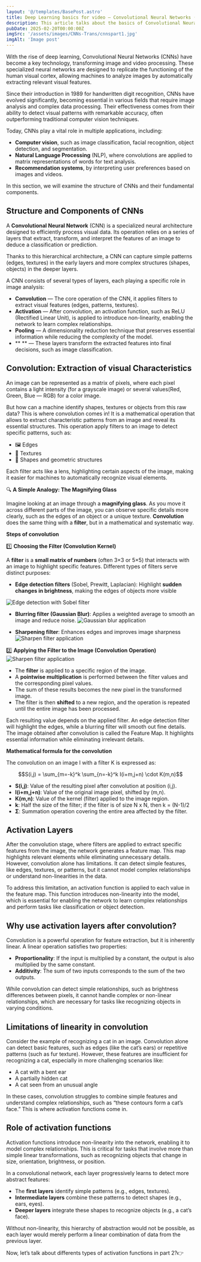 ```yaml
---
layout: '@/templates/BasePost.astro'
title: Deep Learning basics for video — Convolutional Neural Networks (CNNs) — Part 1
description: This article talks about the basics of Convolutional Neural Networks (CNNs), a key deep learning technology inspired by the human visual system. It explains how CNNs analyze images by applying filters through convolution to detect features like edges, textures, and shapes. The article also covers the importance of activation layers, which add non-linearity and allow CNNs to learn complex patterns for tasks like object recognition. Future parts will explore different types of activation functions and deeper concepts.  
pubDate: 2025-02-20T00:00:00Z
imgSrc: '/assets/images/CNNs-Trans/cnnspart1.jpg'
imgAlt: 'Image post'
---
```


With the rise of deep learning, Convolutional Neural Networks (CNNs) have become a key technology, transforming image and video processing. These specialized neural networks are designed to replicate the functioning of the human visual cortex, allowing machines to analyze images by automatically extracting relevant visual features.

Since their introduction in 1989 for handwritten digit recognition, CNNs have evolved significantly, becoming essential in various fields that require image analysis and complex data processing. Their effectiveness comes from their ability to detect visual patterns with remarkable accuracy, often outperforming traditional computer vision techniques.

Today, CNNs play a vital role in multiple applications, including:

- **Computer vision**, such as image classification, facial recognition, object detection, and segmentation.
- **Natural Language Processing** (NLP), where convolutions are applied to matrix representations of words for text analysis.
- **Recommendation systems**, by interpreting user preferences based on images and videos.

In this section, we will examine the structure of CNNs and their fundamental components.

## Structure and Components of CNNs

A **Convolutional Neural Network** (CNN) is a specialized neural architecture designed to efficiently process visual data. Its operation relies on a series of layers that extract, transform, and interpret the features of an image to deduce a classification or prediction.

Thanks to this hierarchical architecture, a CNN can capture simple patterns (edges, textures) in the early layers and more complex structures (shapes, objects) in the deeper layers.

A CNN consists of several types of layers, each playing a specific role in image analysis:

- **Convolution** — The core operation of the CNN, it applies filters to extract visual features (edges, patterns, textures).
- **Activation** — After convolution, an activation function, such as ReLU (Rectified Linear Unit), is applied to introduce non-linearity, enabling the network to learn complex relationships.
- **Pooling** — A dimensionality reduction technique that preserves essential information while reducing the complexity of the model.
- **  ** — These layers transform the extracted features into final decisions, such as image classification.

## Convolution: Extraction of visual Characteristics
An image can be represented as a matrix of pixels, where each pixel contains a light intensity (for a grayscale image) or several values ​​(Red, Green, Blue — RGB) for a color image.

But how can a machine identify shapes, textures or objects from this raw data?
This is where convolution comes in! It is a mathematical operation that allows to extract characteristic patterns from an image and reveal its essential structures. This operation apply filters to an image to detect specific patterns, such as:

- 🖼️ Edges
- 🎨 Textures
- 🔳 Shapes and geometric structures

Each filter acts like a lens, highlighting certain aspects of the image, making it easier for machines to automatically recognize visual elements.

🔍 **A Simple Analogy: The Magnifying Glass**

Imagine looking at an image through a **magnifying glass**. As you move it across different parts of the image, you can observe specific details more clearly, such as the edges of an object or a unique texture.
**Convolution** does the same thing with a **filter**, but in a mathematical and systematic way.

**Steps of convolution**

1️⃣ **Choosing the Filter (Convolution Kernel)**

A **filter** is a **small matrix of numbers** (often 3×3 or 5×5) that interacts with an image to highlight specific features. Different types of filters serve distinct purposes:

- **Edge detection filters** (Sobel, Prewitt, Laplacian): Highlight **sudden changes in brightness**, making the edges of objects more visible

![Edge detection with Sobel filter](/assets/images/CNNs-Trans/grayeffect.jpg)

- **Blurring filter (Gaussian Blur)**: Applies a weighted average to smooth an image and reduce noise.
![Gaussian blur application](/assets/images/CNNs-Trans/blurring.jpg)

- **Sharpening filter**: Enhances edges and improves image sharpness
![Sharpen filter application](/assets/images/CNNs-Trans/sharpening.jpg)

2️⃣ **Applying the Filter to the Image (Convolution Operation)**
![Sharpen filter application](/assets/images/CNNs-Trans/filterapply.gif)

- The **filter** is applied to a specific region of the image.
- A **pointwise multiplication** is performed between the filter values and the corresponding pixel values.
- The sum of these results becomes the new pixel in the transformed image.
- The filter is then **shifted** to a new region, and the operation is repeated until the entire image has been processed.

Each resulting value depends on the applied filter. An edge detection filter will highlight the edges, while a blurring filter will smooth out fine details. The image obtained after convolution is called the Feature Map. It highlights essential information while eliminating irrelevant details.

**Mathematical formula for the convolution**

The convolution on an image I with a filter K is expressed as:

$$S(i,j) = \sum_{m=-k}^k \sum_{n=-k}^k I(i+m,j+n) \cdot K(m,n)$$

- **S(i,j)**: Value of the resulting pixel after convolution at position (i,j).
- **I(i+m,j+n)**: Value of the original image pixel, shifted by (m,n).
- **K(m,n)**: Value of the kernel (filter) applied to the image region.
- **k**: Half the size of the filter; if the filter is of size N x N, then k = (N-1)/2
- **Σ**: Summation operation covering the entire area affected by the filter.

## Activation Layers
After the convolution stage, where filters are applied to extract specific features from the image, the network generates a feature map. This map highlights relevant elements while eliminating unnecessary details. However, convolution alone has limitations. It can detect simple features, like edges, textures, or patterns, but it cannot model complex relationships or understand non-linearities in the data.

To address this limitation, an activation function is applied to each value in the feature map. This function introduces non-linearity into the model, which is essential for enabling the network to learn complex relationships and perform tasks like classification or object detection.

## Why use activation layers after convolution?

Convolution is a powerful operation for feature extraction, but it is inherently linear. A linear operation satisfies two properties:

- **Proportionality**: If the input is multiplied by a constant, the output is also multiplied by the same constant.
- **Additivity**: The sum of two inputs corresponds to the sum of the two outputs.

While convolution can detect simple relationships, such as brightness differences between pixels, it cannot handle complex or non-linear relationships, which are necessary for tasks like recognizing objects in varying conditions.

## Limitations of linearity in convolution

Consider the example of recognizing a cat in an image. Convolution alone can detect basic features, such as edges (like the cat’s ears) or repetitive patterns (such as fur texture). However, these features are insufficient for recognizing a cat, especially in more challenging scenarios like:

- A cat with a bent ear
- A partially hidden cat
- A cat seen from an unusual angle

In these cases, convolution struggles to combine simple features and understand complex relationships, such as “these contours form a cat’s face.” This is where activation functions come in.

## Role of activation functions

Activation functions introduce non-linearity into the network, enabling it to model complex relationships. This is critical for tasks that involve more than simple linear transformations, such as recognizing objects that change in size, orientation, brightness, or position.

In a convolutional network, each layer progressively learns to detect more abstract features:

- The **first layers** identify simple patterns (e.g., edges, textures).
- **Intermediate layers** combine these patterns to detect shapes (e.g., ears, eyes).
- **Deeper layers** integrate these shapes to recognize objects (e.g., a cat’s face).

Without non-linearity, this hierarchy of abstraction would not be possible, as each layer would merely perform a linear combination of data from the previous layer.


Now, let’s talk about differents types of activation functions in part 2?👉